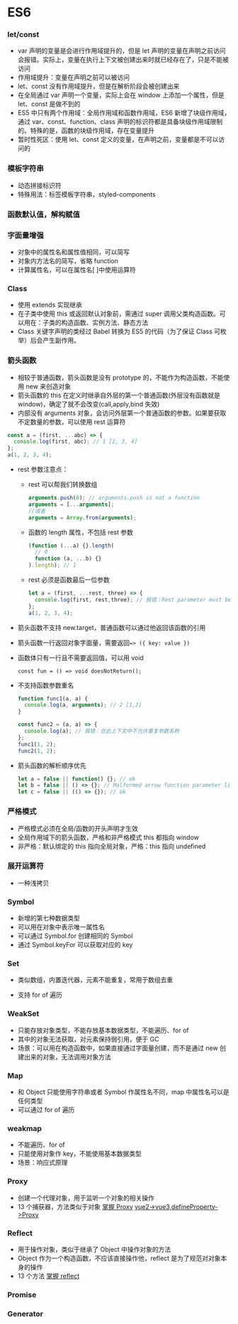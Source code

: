 # ES6

### let/const

- var 声明的变量是会进行作用域提升的，但是 let 声明的变量在声明之前访问会报错。实际上，变量在执行上下文被创建出来时就已经存在了，只是不能被访问
- 作用域提升：变量在声明之前可以被访问
- let、const 没有作用域提升，但是在解析阶段会被创建出来
- 在全局通过 var 声明一个变量，实际上会在 window 上添加一个属性，但是 let、const 是做不到的
- ES5 中只有两个作用域：全局作用域和函数作用域，ES6 新增了块级作用域，通过 var、const、function、class 声明的标识符都是具备块级作用域限制的。特殊的是，函数的块级作用域，存在变量提升
- 暂时性死区：使用 let、const 定义的变量，在声明之前，变量都是不可以访问的

### 模板字符串

- 动态拼接标识符
- 特殊用法：标签模板字符串，styled-components

### 函数默认值，解构赋值

### 字面量增强

- 对象中的属性名和属性值相同，可以简写
- 对象内方法名的简写，省略 function
- 计算属性名，可以在属性名[ ]中使用运算符

### Class

- 使用 extends 实现继承
- 在子类中使用 this 或返回默认对象前，需通过 super 调用父类构造函数。可以用在：子类的构造函数、实例方法、静态方法
- Class 关键字声明的类经过 Babel 转换为 ES5 的代码（为了保证 Class 可枚举）后会产生副作用。

### 箭头函数

- 相较于普通函数，箭头函数是没有 prototype 的，不能作为构造函数，不能使用 new 来创造对象
- 箭头函数的 this 在定义时继承自外层的第一个普通函数(外层没有函数就是 window)，确定了就不会改变(call,apply,bind 失效)
- 内部没有 arguments 对象，会访问外层第一个普通函数的参数。如果要获取不定数量的参数，可以使用 rest 运算符

```javascript
const a = (first, ...abc) => {
  console.log(first, abc); // 1 [2, 3, 4]
};
a(1, 2, 3, 4);
```

- rest 参数注意点：

  - rest 可以帮我们转换数组

    ```javascript
    arguments.push(0); // arguments.push is not a function
    arguments = [...arguments];
    //或者
    arguments = Array.from(arguments);
    ```

  - 函数的 length 属性，不包括 rest 参数

    ```javascript
    (function (...a) {}.length(
      // 0
      function (a, ...b) {}
    ).length); // 1
    ```

  - rest 必须是函数最后一位参数

    ```javascript
    let a = (first, ...rest, three) => {
      console.log(first, rest,three); // 报错：Rest parameter must be last formal parameter
    };
    a(1, 2, 3, 4);
    ```

- 箭头函数不支持 new.target，普通函数可以通过他返回该函数的引用

- 箭头函数一行返回对象字面量，需要返回`=> ({ key: value })`

- 函数体只有一行且不需要返回值，可以用 void

  ```
  const fun = () => void doesNotReturn();
  ```

- 不支持函数参数重名

  ```javascript
  function func1(a, a) {
    console.log(a, arguments); // 2 [1,2]
  }

  const func2 = (a, a) => {
    console.log(a); // 报错：在此上下文中不允许重复参数名称
  };
  func1(1, 2);
  func2(1, 2);
  ```

- 箭头函数的解析顺序优先

  ```javascript
  let a = false || function() {}; // ok
  let b = false || () => {}; // Malformed arrow function parameter list
  let c = false || (() => {}); // ok
  ```

### 严格模式

- 严格模式必须在全局/函数的开头声明才生效
- 全局作用域下的箭头函数，严格和非严格模式 this 都指向 window
- 非严格：默认绑定的 this 指向全局对象，严格：this 指向 undefined

### 展开运算符

- 一种浅拷贝

### Symbol

- 新增的第七种数据类型
- 可以用在对象中表示唯一属性名
- 可以通过 Symbol.for 创建相同的 Symbol
- 通过 Symbol.keyFor 可以获取对应的 key

### Set

- 类似数组，内置迭代器，元素不能重复，常用于数组去重

- 支持 for of 遍历

### WeakSet

- 只能存放对象类型，不能存放基本数据类型，不能遍历、for of
- 其中的对象无法获取，对元素保持弱引用，便于 GC
- 场景：可以用在构造函数中，如果直接通过字面量创建，而不是通过 new 创建出来的对象，无法调用对象方法

### Map

- 和 Object 只能使用字符串或者 Symbol 作属性名不同，map 中属性名可以是任何类型
- 可以通过 for of 遍历

### weakmap

- 不能遍历、for of
- 只能使用对象作 key，不能使用基本数据类型
- 场景：响应式原理

### Proxy

- 创建一个代理对象，用于监听一个对象的相关操作
- 13 个捕获器，方法类似于对象
  [掌握 Proxy](https://juejin.cn/post/6844904012790120462)
  [vue2->vue3,defineProperty->Proxy](https://juejin.cn/post/6844903601416978439)

### Reflect

- 用于操作对象，类似于继承了 Object 中操作对象的方法
- Object 作为一个构造函数，不应该直接操作他，reflect 是为了规范对对象本身的操作
- 13 个方法
  [掌握 reflect](https://juejin.cn/post/6997212505579716644)

### Promise

### Generator
